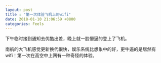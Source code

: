 ```yaml
---
layout: post
title : "第一次体验飞机上的wifi"
date: 2018-01-10 21:06:59 +0800
categories: Feels
---
```


下午临时接到通知去优酷出差，晚上就一脸懵逼的登上了飞机。

南航的大飞机感觉更新换代很快，娱乐系统比想象中的好，更牛逼的是居然有wifi！第一次在高空中上网有一种奇怪的体验。

